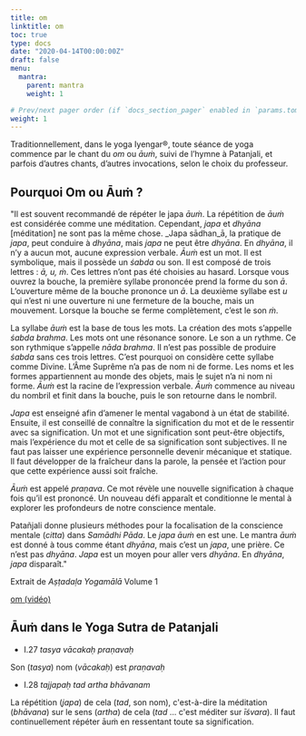 ```yaml
---
title: om
linktitle: om
toc: true
type: docs
date: "2020-04-14T00:00:00Z"
draft: false
menu:
  mantra:
    parent: mantra
    weight: 1

# Prev/next pager order (if `docs_section_pager` enabled in `params.toml`)
weight: 1
---
```


Traditionnellement, dans le yoga Iyengar®, toute séance de yoga commence par
le chant du _om_ ou _āuṁ_, suivi de l’hymne à Patanjali, et parfois d’autres
chants, d’autres invocations, selon le choix du professeur.

## Pourquoi Om ou Āuṁ ?

"Il est souvent recommandé de répéter le japa _āuṁ_.
La répétition de _āuṁ_ est considérée comme une méditation.
Cependant, _japa_ et _dhyāna_ [méditation] ne sont pas la même chose.
_Japa sādhan_ā, la pratique de _japa_, peut conduire à _dhyāna_, mais _japa_ ne
peut être _dhyāna_.
En _dhyāna_, il n’y a aucun mot, aucune expression verbale. _Āuṁ_ est un mot.
Il est symbolique, mais il possède un _śabda_ ou son.
Il est composé de trois lettres : _ā, u, ṁ_.
Ces lettres n’ont pas été choisies au hasard.
Lorsque vous ouvrez la bouche, la première syllabe prononcée prend la forme
du son _ā_. L’ouverture même de la bouche prononce un _ā_.
La deuxième syllabe est _u_ qui n’est ni une ouverture ni une fermeture de la
bouche, mais un mouvement.
Lorsque la bouche se ferme complètement, c’est le son _ṁ_.

La syllabe _āuṁ_ est la base de tous les mots.
La création des mots s’appelle _śabda brahma_.
Les mots ont une résonance sonore.
Le son a un rythme. Ce son rythmique s’appelle _nāda brahma_.
Il n’est pas possible de produire _śabda_ sans ces trois lettres.
C’est pourquoi on considère cette syllabe comme Divine.
L’Âme Suprême n’a pas de nom ni de forme. Les noms et les formes appartiennent
au monde des objets, mais le sujet n’a ni nom ni forme.
_Āuṁ_ est la racine de l’expression verbale.
_Āuṁ_ commence au niveau du nombril et finit dans la bouche, puis le son
retourne dans le nombril.

_Japa_ est enseigné afin d’amener le mental vagabond à un état de stabilité.
Ensuite, il est conseillé de connaître la signification du mot et de le
ressentir avec sa signification.
Un mot et une signification sont peut-être objectifs, mais l’expérience du mot
et celle de sa signification sont subjectives.
Il ne faut pas laisser une expérience personnelle devenir mécanique et statique.
Il faut développer de la fraîcheur dans la parole, la pensée et l’action pour
que cette expérience aussi soit fraîche.

_Āuṁ_ est appelé _praṇava_. Ce mot révèle une nouvelle signification à chaque
fois qu’il est prononcé. Un nouveau défi apparaît et conditionne le mental à
explorer les profondeurs de notre conscience mentale.

Patañjali donne plusieurs méthodes pour la focalisation de la conscience mentale
(_citta_) dans _Samādhi Pāda_. Le _japa āuṁ_ en est une.
Le mantra _āuṁ_ est donné à tous comme étant _dhyāna_, mais c’est un _japa_,
une prière. Ce n’est pas _dhyāna_.
_Japa_ est un moyen pour aller vers _dhyāna_. En _dhyāna_, _japa_ disparaît."

Extrait de _Aṣṭadaḷa Yogamālā_ Volume 1

[om (vidéo)](https://youtu.be/OVutxTOoqms)

## Āuṁ dans le Yoga Sutra de Patanjali

* I.27 _tasya vācakaḥ praṇavaḥ_

Son (_tasya_) nom (_vācakaḥ_) est _praṇavaḥ_

* I.28 _tajjapaḥ tad artha bhāvanam_

La répétition (_japa_) de cela (_tad_, son nom), c'est-à-dire la méditation
(_bhāvana_) sur le sens (_artha_) de cela (_tad_ ... c'est méditer sur _īśvara_).
Il faut continuellement répéter āuṁ en ressentant toute sa signification.

